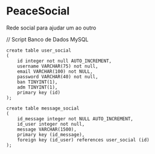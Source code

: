 # PeaceSocial
Rede social para ajudar um ao outro

// Script Banco de Dados MySQL

	create table user_social
	(
		id integer not null AUTO_INCREMENT,
		username VARCHAR(75) not null,
		email VARCHAR(100) not NULL,
		password VARCHAR(40) not null,
		ban TINYINT(1),
		adm TINYINT(1),
		primary key (id)
	);
	
	create table message_social
	(
		id_message integer not NULL AUTO_INCREMENT,
		id_user integer not null,
		message VARCHAR(1500),
		primary key (id_message),
		foreign key (id_user) references user_social (id)
	);
